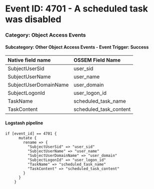 # Event ID: 4701 - A scheduled task was disabled
### Category: Object Access Events
#### Subcategory: Other Object Access Events - Event Trigger: Success

|Native field name            |OSSEM Field Name                   |
|:----------------------------|:----------------------------------|
| SubjectUserSid              | user_sid                          |
| SubjectUserName             | user_name                         |
| SubjectUserDomainName       | user_domain                       |
| SubjectLogonId              | user_logon_id                     |
| TaskName                    | scheduled_task_name               |
| TaskContent                 | scheduled_task_content            |

#### Logstash pipeline

```
if [event_id] == 4701 {
      mutate {
        rename => {
          "SubjectUserSid" => "user_sid"
          "SubjectUserName" => "user_name"
          "SubjectUserDomainName" => "user_domain"
          "SubjectLogonId" => "user_logon_id"
          "TaskName" => "scheduled_task_name"
          "TaskContent" => "scheduled_task_content"
        }
      }
    }
```